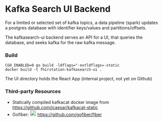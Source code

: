 # Kafka Search UI Backend

For a limited or selected set of kafka topics, a data pipeline (spark) updates a postgres database with identifier
keys/values and partitions/offsets.

The kafkasearch-ui backend serves an API for a UI, that queries the database, and seeks kafka for the raw kafka message.

### Build

```
CGO_ENABLED=0 go build -ldflags="-extldflags=-static
docker build -t fhirstation-kafkasearch-ui .
```

The UI directory holds the React App (internal project, not yet on Github)

### Third-party Resources
* Statically compiled kafkacat docker image from https://github.com/jcaesar/kafkacat-static
* Gofiber: ![Tux, the Linux mascot](https://gofiber.io/assets/images/logo.svg) https://github.com/gofiber/fiber

<style>img { height: 20px; }</style>
